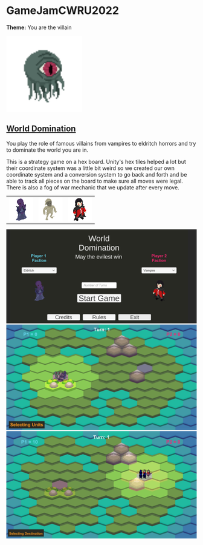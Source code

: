 # GameJamCWRU2022

**Theme:** You are the villain


<img src="Assets/CameronSandBox/Sprites/eyeguy.png" alt="cover" width="200"/>

## [World Domination](https://fukurou99.itch.io/world-domination)

You play the role of famous villains from vampires to eldritch horrors and try to dominate the world you are in.

This is a strategy game on a hex board. Unity's hex tiles helped a lot but their coordinate system was a little bit weird so we created our own coordinate system and a conversion system to go back and forth and be able to track all pieces on the board to make sure all moves were legal. There is also a fog of war mechanic that we update after every move.

|                                                   |                                              |                                                   |
| ------------------------------------------------- | -------------------------------------------- | ------------------------------------------------- |
| ![](Assets/CameronSandBox/Sprites/mindflayer.png) | ![](Assets/CameronSandBox/Sprites/mummy.png) | ![](Assets/CameronSandBox/Sprites/vampsprite.png) |


![startpage](Images/startpage.png)
![p1 turn](Images/p1turn.png)
![p2 turn](Images/p2turn.png)
